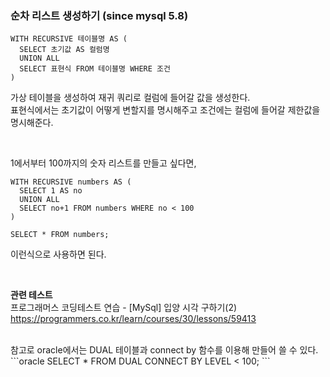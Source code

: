 
### 순차 리스트 생성하기 (since mysql 5.8)

```mysql
WITH RECURSIVE 테이블명 AS (
  SELECT 초기값 AS 컬럼명
  UNION ALL
  SELECT 표현식 FROM 테이블명 WHERE 조건
)
```
가상 테이블을 생성하여 재귀 쿼리로 컬럼에 들어갈 값을 생성한다. <br>
표현식에서는 초기값이 어떻게 변할지를 명시해주고 조건에는 컬럼에 들어갈 제한값을 명시해준다. 

<br>

1에서부터 100까지의 숫자 리스트를 만들고 싶다면, 
```mysql
WITH RECURSIVE numbers AS (
  SELECT 1 AS no
  UNION ALL
  SELECT no+1 FROM numbers WHERE no < 100
)

SELECT * FROM numbers;
```
이런식으로 사용하면 된다. 


<br>

**관련 테스트** <br>
프로그래머스 코딩테스트 연습 - [MySql] 입양 시각 구하기(2) <br>
https://programmers.co.kr/learn/courses/30/lessons/59413

<br>
참고로 oracle에서는 DUAL 테이블과 connect by 함수를 이용해 만들어 쓸 수 있다.
```oracle
SELECT * FROM DUAL CONNECT BY LEVEL < 100;
```

